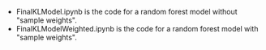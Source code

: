- FinalKLModel.ipynb is the code for a random forest model without "sample weights".
- FinalKLModelWeighted.ipynb is the code for a random forest model with "sample weights".
